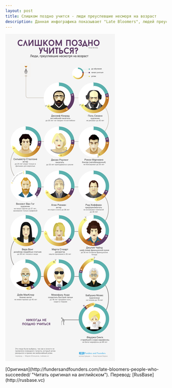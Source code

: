 ```yaml
---
layout: post
title: Cлишком поздно учится - люди преуспевшие несморя на возраст
description: Данная инфографика показывает "Late Bloomers", людей преуспевших несморя на возраст
---
```


![Люди преуспевшие несморя на возраст - инфографика](/img/ljudi-preuspevshie-nesmorja-na-vozrast.jpg)
<p class="credits">[Оригинал](http://fundersandfounders.com/late-bloomers-people-who-succeeded/ "Читать оригинал на английском"). Перевод: [RusBase](http://rusbase.vc)</p>
